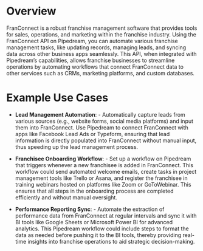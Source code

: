 # Overview

FranConnect is a robust franchise management software that provides tools for sales, operations, and marketing within the franchise industry. Using the FranConnect API on Pipedream, you can automate various franchise management tasks, like updating records, managing leads, and syncing data across other business apps seamlessly. This API, when integrated with Pipedream’s capabilities, allows franchise businesses to streamline operations by automating workflows that connect FranConnect data to other services such as CRMs, marketing platforms, and custom databases.

# Example Use Cases

- **Lead Management Automation**: - Automatically capture leads from various sources (e.g., website forms, social media platforms) and input them into FranConnect. Use Pipedream to connect FranConnect with apps like Facebook Lead Ads or Typeform, ensuring that lead information is directly populated into FranConnect without manual input, thus speeding up the lead management process.

- **Franchisee Onboarding Workflow**: - Set up a workflow on Pipedream that triggers whenever a new franchisee is added in FranConnect. This workflow could send automated welcome emails, create tasks in project management tools like Trello or Asana, and register the franchisee in training webinars hosted on platforms like Zoom or GoToWebinar. This ensures that all steps in the onboarding process are completed efficiently and without manual oversight.

- **Performance Reporting Sync**: - Automate the extraction of performance data from FranConnect at regular intervals and sync it with BI tools like Google Sheets or Microsoft Power BI for advanced analytics. This Pipedream workflow could include steps to format the data as needed before pushing it to the BI tools, thereby providing real-time insights into franchise operations to aid strategic decision-making.
